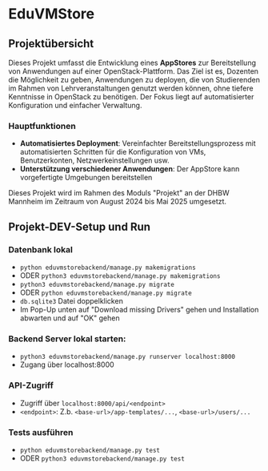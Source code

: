 # EduVMStore

## Projektübersicht

Dieses Projekt umfasst die Entwicklung eines **AppStores** zur Bereitstellung von Anwendungen auf einer OpenStack-Plattform. Das Ziel ist es, Dozenten die Möglichkeit zu geben, Anwendungen zu deployen, die von Studierenden im Rahmen von Lehrveranstaltungen genutzt werden können, ohne tiefere Kenntnisse in OpenStack zu benötigen. Der Fokus liegt auf automatisierter Konfiguration und einfacher Verwaltung.

### Hauptfunktionen
- **Automatisiertes Deployment**: Vereinfachter Bereitstellungsprozess mit automatisierten Schritten für die Konfiguration von VMs, Benutzerkonten, Netzwerkeinstellungen usw.
- **Unterstützung verschiedener Anwendungen**: Der AppStore kann vorgefertigte Umgebungen bereitstellen

Dieses Projekt wird im Rahmen des Moduls "Projekt" an der DHBW Mannheim im Zeitraum von August 2024 bis Mai 2025 umgesetzt.

## Projekt-DEV-Setup und Run
### Datenbank lokal
* ``python eduvmstorebackend/manage.py makemigrations``
* ODER ``python3 eduvmstorebackend/manage.py makemigrations``
* ``python3 eduvmstorebackend/manage.py migrate ``
* ODER ``python eduvmstorebackend/manage.py migrate ``
* `db.sqlite3` Datei doppelklicken
* Im Pop-Up unten auf "Download missing Drivers" gehen und Installation abwarten und auf "OK" gehen

### Backend Server lokal starten:
* ``python3 eduvmstorebackend/manage.py runserver localhost:8000
``
* Zugang über localhost:8000

### API-Zugriff
* Zugriff über ```localhost:8000/api/<endpoint>```
* ``<endpoint>``: Z.b. ``<base-url>/app-templates/...``, ``<base-url>/users/...``

### Tests ausführen
* ``python eduvmstorebackend/manage.py test``
* ODER ``python3 eduvmstorebackend/manage.py test``